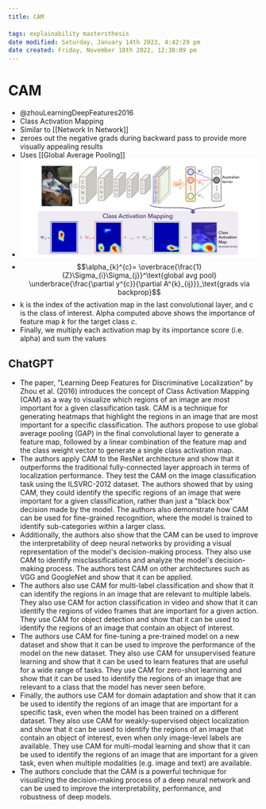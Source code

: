 ```yaml
---
title: CAM

tags: explainability mastersthesis 
date modified: Saturday, January 14th 2023, 4:42:29 pm
date created: Friday, November 18th 2022, 12:30:09 pm
---
```


# CAM
- @zhouLearningDeepFeatures2016
- Class Activation Mapping
- Similar to [[Network In Network]]
- zeroes out the negative grads during backward pass to provide more visually appealing results
- Uses [[Global Average Pooling]]
- ![](images/1!MFqz4qB107yEZUAPrigSEQ.png)
- $$\alpha_{k}^{c}= \overbrace{\frac{1}{Z}\Sigma_{i}\Sigma_{j}}^\text{global avg pool} \underbrace{\frac{\partial y^{c}}{\partial A^{k}_{ij}}}_\text{grads via backprop}$$
- k is the index of the activation map in the last convolutional layer, and c is the class of interest. Alpha computed above shows the importance of feature map _k_ for the target class _c_.
- Finally, we multiply each activation map by its importance score (i.e. alpha) and sum the values
## ChatGPT
- The paper, "Learning Deep Features for Discriminative Localization" by Zhou et al. (2016) introduces the concept of Class Activation Mapping (CAM) as a way to visualize which regions of an image are most important for a given classification task. CAM is a technique for generating heatmaps that highlight the regions in an image that are most important for a specific classification. The authors propose to use global average pooling (GAP) in the final convolutional layer to generate a feature map, followed by a linear combination of the feature map and the class weight vector to generate a single class activation map.
- The authors apply CAM to the ResNet architecture and show that it outperforms the traditional fully-connected layer approach in terms of localization performance. They test the CAM on the image classification task using the ILSVRC-2012 dataset. The authors showed that by using CAM, they could identify the specific regions of an image that were important for a given classification, rather than just a "black box" decision made by the model. The authors also demonstrate how CAM can be used for fine-grained recognition, where the model is trained to identify sub-categories within a larger class.
- Additionally, the authors also show that the CAM can be used to improve the interpretability of deep neural networks by providing a visual representation of the model's decision-making process. They also use CAM to identify misclassifications and analyze the model's decision-making process. The authors test CAM on other architectures such as VGG and GoogleNet and show that it can be applied.
- The authors also use CAM for multi-label classification and show that it can identify the regions in an image that are relevant to multiple labels. They also use CAM for action classification in video and show that it can identify the regions of video frames that are important for a given action. They use CAM for object detection and show that it can be used to identify the regions of an image that contain an object of interest.
- The authors use CAM for fine-tuning a pre-trained model on a new dataset and show that it can be used to improve the performance of the model on the new dataset. They also use CAM for unsupervised feature learning and show that it can be used to learn features that are useful for a wide range of tasks. They use CAM for zero-shot learning and show that it can be used to identify the regions of an image that are relevant to a class that the model has never seen before.
- Finally, the authors use CAM for domain adaptation and show that it can be used to identify the regions of an image that are important for a specific task, even when the model has been trained on a different dataset. They also use CAM for weakly-supervised object localization and show that it can be used to identify the regions of an image that contain an object of interest, even when only image-level labels are available. They use CAM for multi-modal learning and show that it can be used to identify the regions of an image that are important for a given task, even when multiple modalities (e.g. image and text) are available.
- The authors conclude that the CAM is a powerful technique for visualizing the decision-making process of a deep neural network and can be used to improve the interpretability, performance, and robustness of deep models.


